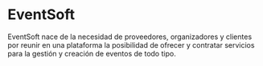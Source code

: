 # EventSoft
EventSoft nace de la necesidad de proveedores, organizadores y clientes por reunir en una plataforma la posibilidad de ofrecer y contratar servicios para la gestión y creación de eventos de todo tipo.
